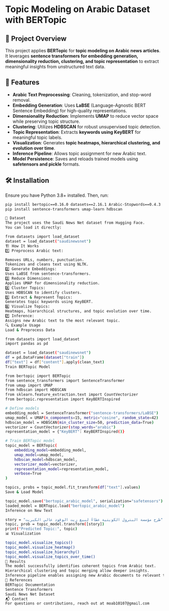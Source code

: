 # Topic Modeling on Arabic Dataset with BERTopic  

## 📌 Project Overview  
This project applies **BERTopic** for **topic modeling on Arabic news articles**.  
It leverages **sentence transformers for embedding generation, dimensionality reduction, clustering, and topic representation** to extract meaningful insights from unstructured text data.  

## 🚀 Features  
- **Arabic Text Preprocessing**: Cleaning, tokenization, and stop-word removal.  
- **Embedding Generation**: Uses **LaBSE** (Language-Agnostic BERT Sentence Embedding) for high-quality representations.  
- **Dimensionality Reduction**: Implements **UMAP** to reduce vector space while preserving topic structure.  
- **Clustering**: Utilizes **HDBSCAN** for robust unsupervised topic detection.  
- **Topic Representation**: Extracts **keywords using KeyBERT** for meaningful topic labels.  
- **Visualization**: Generates **topic heatmaps, hierarchical clustering, and evolution over time**.  
- **Inference Pipeline**: Allows topic assignment for new Arabic text.  
- **Model Persistence**: Saves and reloads trained models using **safetensors and pickle** formats.  

## 🛠️ Installation  
Ensure you have Python 3.8+ installed. Then, run:  
```bash
pip install bertopic==0.16.0 datasets==2.16.1 Arabic-Stopwords==0.4.3
pip install sentence-transformers umap-learn hdbscan

📂 Dataset
The project uses the Saudi News Net dataset from Hugging Face.
You can load it directly:

from datasets import load_dataset
dataset = load_dataset("saudinewsnet")
🏗️ How It Works
1️⃣ Preprocess Arabic text:

Removes URLs, numbers, punctuation.
Tokenizes and cleans text using NLTK.
2️⃣ Generate Embeddings:
Uses LaBSE from sentence-transformers.
3️⃣ Reduce Dimensions:
Applies UMAP for dimensionality reduction.
4️⃣ Cluster Topics:
Uses HDBSCAN to identify clusters.
5️⃣ Extract & Represent Topics:
Generates topic keywords using KeyBERT.
6️⃣ Visualize Topics:
Heatmaps, hierarchical structures, and topic evolution over time.
7️⃣ Inference:
Assigns new Arabic text to the most relevant topic.
🔍 Example Usage
Load & Preprocess Data

from datasets import load_dataset
import pandas as pd

dataset = load_dataset("saudinewsnet")
df = pd.DataFrame(dataset["train"])
df["text"] = df["content"].apply(clean_text)
Train BERTopic Model

from bertopic import BERTopic
from sentence_transformers import SentenceTransformer
from umap import UMAP
from hdbscan import HDBSCAN
from sklearn.feature_extraction.text import CountVectorizer
from bertopic.representation import KeyBERTInspired

# Define models
embedding_model = SentenceTransformer("sentence-transformers/LaBSE")
umap_model = UMAP(n_components=15, metric="cosine", random_state=42)
hdbscan_model = HDBSCAN(min_cluster_size=50, prediction_data=True)
vectorizer = CountVectorizer(stop_words="arabic")
representation_model = {"KeyBERT": KeyBERTInspired()}

# Train BERTopic model
topic_model = BERTopic(
    embedding_model=embedding_model,
    umap_model=umap_model,
    hdbscan_model=hdbscan_model,
    vectorizer_model=vectorizer,
    representation_model=representation_model,
    verbose=True
)

topics, probs = topic_model.fit_transform(df["text"].values)
Save & Load Model

topic_model.save("bertopic_arabic_model", serialization="safetensors")
loaded_model = BERTopic.load("bertopic_arabic_model")
Inference on New Text

story = "طرح مؤسسة البترول الكويتية عطاءً لبيع زيت الوقود عالي الكبريت"
topic, prob = topic_model.transform([story])
print("Predicted Topic:", topic)
📊 Visualization

topic_model.visualize_topics()
topic_model.visualize_heatmap()
topic_model.visualize_hierarchy()
topic_model.visualize_topics_over_time()
📌 Results
The model successfully identifies coherent topics from Arabic text.
Hierarchical clustering and topic merging allow deeper insights.
Inference pipeline enables assigning new Arabic documents to relevant topics.
📜 References
BERTopic Documentation
Sentence Transformers
Saudi News Net Dataset
📬 Contact
For questions or contributions, reach out at moab10107@gmail.com
